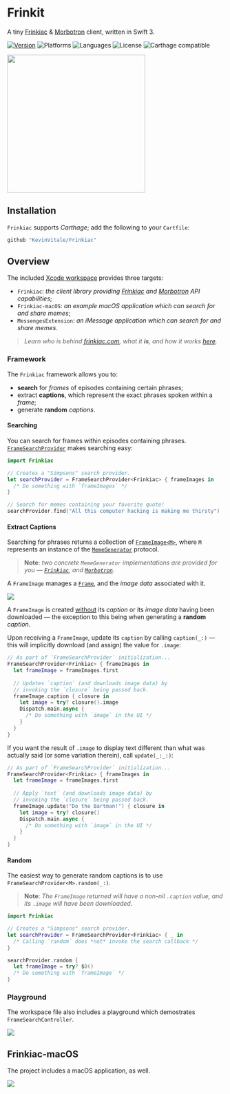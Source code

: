 # Frinkit
A tiny [Frinkiac][1] & [Morbotron][2] client, written in Swift 3.

[![Version](https://img.shields.io/badge/version-v1.0.0-blue.svg)](https://github.com/KevinVitale/ReactiveJSON/releases/latest)
![Platforms](https://img.shields.io/badge/platforms-ios%20%7C%20osx-lightgrey.svg)
![Languages](https://img.shields.io/badge/languages-swift-orange.svg)
![License](https://img.shields.io/badge/license-MIT%2FApache-blue.svg)
![Carthage compatible](https://img.shields.io/badge/Carthage-compatible-4BC51D.svg?style=flat)

<img align="center" src="./Supplements/imessage.gif" width=320/>

## Installation

`Frinkiac` supports _Carthage_; add the following to your `Cartfile`:

```ruby
github "KevinVitale/Frinkiac"
```

## Overview

The included [Xcode workspace](Frinkiac.xcworkspace) provides three targets:

- `Frinkiac`: _the client library providing [Frinkiac][1] and [Morbotron][2] API capabilities_;
- `Frinkiac-macOS`: _an example macOS application which can search for and share memes_;
- `MessengesExtension`: _an iMessage application which can search for and share memes_.

> _Learn who is behind [frinkiac.com][1], what it **is**, and how it works [here](https://langui.sh/2016/02/02/frinkiac-the-simpsons-screenshot-search-engine/)._

### Framework

The `Frinkiac` framework allows you to:

-  **search** for _frames_ of episodes containing certain phrases;
- extract **captions**, which represent the exact phrases spoken within a _frame_;
- generate **random** _captions_.

#### Searching

You can search for frames within episodes containing phrases. [`FrameSearchProvider`](Frinkiac/FrameSearchProvider.swift) makes searching easy:

```swift
import Frinkiac

// Creates a "Simpsons" search provider.
let searchProvider = FrameSearchProvider<Frinkiac> { frameImages in
  /* Do something with `frameImages` */
}

// Search for memes containing your favorite quote!
searchProvider.find("All this computer hacking is making me thirsty")
```

#### Extract Captions

Searching for phrases returns a collection of [`FrameImage<M>`](Frinkiac/FrameImage.swift), where `M` represents an instance of the [`MemeGenerator`](Frinkiac/MemeGenerator.swift) protocol.

>  **Note**: _two concrete `MemeGenerator` implementations are provided for you — [`Frinkiac`](Frinkiac/Frinkiac.swift), and [`Morbotron`](Frinkiac/Morbotron.swift)_.

A `FrameImage` manages a [`Frame`](Frinkiac/JSONResponses.swift), and the _image data_ associated with it.

<img align="center" src="./Supplements/thrillhouse.png"/>

A `FrameImage` is created <u>without</u> its _caption_ or its _image data_ having been downloaded — the exception to this being when generating a **random** _caption_.

Upon receiving a `FrameImage`, update its `caption` by calling `caption(_:)` — this will implicitly download (and assign) the value for `.image`:

```swift
// As part of `FrameSearchProvider` initialization...
FrameSearchProvider<Frinkiac> { frameImages in
  let frameImage = frameImages.first
  
  // Updates `caption` (and downloads image data) by
  // invoking the `closure` being passed back.
  frameImage.caption { closure in
  	let image = try? closure().image
  	Dispatch.main.async {
      /* Do something with `image` in the UI */
  	}
  }
}
```

If you want the result of `.image` to display text different than what was actually said (or some variation therein), call `update(_:_:)`:

```swift
// As part of `FrameSearchProvider` initialization...
FrameSearchProvider<Frinkiac> { frameImages in
  let frameImage = frameImages.first
  
  // Apply `text` (and downloads image data) by
  // invoking the `closure` being passed back.
  frameImage.update("Do the Bartman!") { closure in
  	let image = try? closure()
  	Dispatch.main.async {
      /* Do something with `image` in the UI */
  	}
  }
}
```

#### Random

The easiest way to generate random captions is to use `FrameSearchProvider<M>.random(_:)`. 

> **Note**: _The `FrameImage` returned will have a non-nil `.caption` value, and its `.image` will have been downloaded_.

```swift
import Frinkiac

// Creates a "Simpsons" search provider.
let searchProvider = FrameSearchProvider<Frinkiac> { _ in
  /* Calling `random` does *not* invoke the search callback */
}

searchProvider.random {
  let frameImage = try? $0()
  /* Do something with `frameImage` */
}
```

### Playground

The workspace file also includes a playground which demostrates `FrameSearchController`.

<img align="center" src="./Supplements/playground.png"/>



## Frinkiac-macOS

The project includes a macOS application, as well.

<img align="center" src="./Supplements/frinkiac.png" />

[1]: http://frinkiac.com	"Frinkiac"
[2]: http://morbotron.com	"Morbotron"
